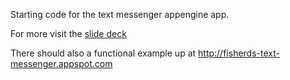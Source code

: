 Starting code for the text messenger appengine app.

For more visit the [slide deck](https://docs.google.com/presentation/d/1hPSrWs1epEdX3H9TLGly43jvGfB7zsxhpov8DT7lzBI/edit?usp=sharing)

There should also a functional example up at http://fisherds-text-messenger.appspot.com